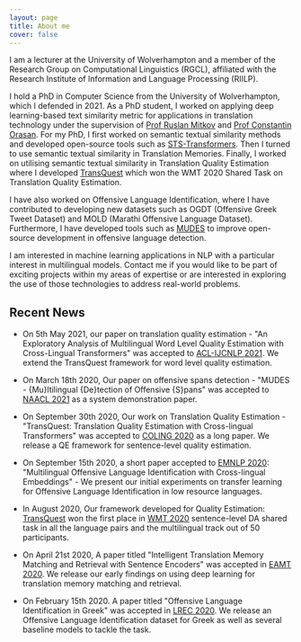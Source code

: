 ```yaml
---
layout: page
title: About me
cover: false
---
```


I am a lecturer at the University of Wolverhampton and a member of the Research Group on Computational Linguistics (RGCL), affiliated with the Research Institute of Information and Language Processing (RIILP).

I hold a PhD in Computer Science from the University of Wolverhampton, which I defended in 2021. As a PhD student, I worked on applying deep learning-based text similarity metric for applications in translation technology under the supervision of [Prof Ruslan Mitkov](https://www.wlv.ac.uk/research/institutes-and-centres/riilp---research-institute-in-information-and-lan/research-group-of-computational-linguistics/staff-at-rgcl/professor-mitkov/) and [Prof Constantin Orasan](http://pers-www.wlv.ac.uk/~in6093/). For my PhD, I first worked on semantic textual similarity methods and developed open-source tools such as [STS-Transformers](https://github.com/TharinduDR/STS-Transformers). Then I turned to use semantic textual similarity in Translation Memories. Finally, I worked on utilising semantic textual similarity in Translation Quality Estimation where I developed [TransQuest](http://tharindu.co.uk/TransQuest/) which won the WMT 2020 Shared Task on Translation Quality Estimation.

I have also worked on Offensive Language Identification, where I have contributed to developing new datasets such as OGDT (Offensive Greek Tweet Dataset) and MOLD (Marathi Offensive Language Dataset). Furthermore, I have developed tools such as [MUDES](https://github.com/TharinduDR/MUDES) to improve open-source development in offensive language detection.

I am interested in machine learning applications in NLP with a particular interest in multilingual models. Contact me if you would like to be part of exciting projects within my areas of expertise or are interested in exploring the use of those technologies to address real-world problems.


## Recent News
* On 5th May 2021, our paper on translation quality estimation - "An Exploratory Analysis of Multilingual Word Level Quality Estimation with Cross-Lingual Transformers" was accepted to [ACL-IJCNLP 2021](https://2021.aclweb.org/). We extend the TransQuest framework for word level quality estimation.

* On March 18th 2020, Our paper on offensive spans detection - "MUDES - {Mu}ltilingual {De}tection of Offensive {S}pans" was accepted to [NAACL 2021](https://2021.naacl.org/) as a system demonstration paper.

* On September 30th 2020, Our work on Translation Quality Estimation - "TransQuest: Translation Quality Estimation with Cross-lingual Transformers" was accepted to [COLING 2020](https://coling2020.org/) as a long paper. We release a QE framework for sentence-level quality estimation.

* On September 15th 2020, a short paper accepted to [EMNLP 2020](https://2020.emnlp.org/): "Multilingual Offensive Language Identification with Cross-lingual Embeddings" - We present our initial experiments on transfer learning for Offensive Language Identification in low resource languages.

* In August 2020, Our framework developed for Quality Estimation: [TransQuest](https://github.com/TharinduDR/TransQuest) won the first place in [WMT 2020](http://www.statmt.org/wmt20/) sentence-level DA shared task in all the language pairs and the multilingual track out of 50 participants. 

* On April 21st 2020, A paper titled "Intelligent Translation Memory Matching and Retrieval with Sentence Encoders" was accepted in [EAMT 2020](https://eamt2020.inesc-id.pt/). We release our early findings on using deep learning for translation memory matching and retrieval.

* On February 15th 2020. A paper titled "Offensive Language Identification in Greek" was accepted in [LREC 2020](https://lrec2020.lrec-conf.org/en/). We release an Offensive Language Identification dataset for Greek as well as several baseline models to tackle the task.




